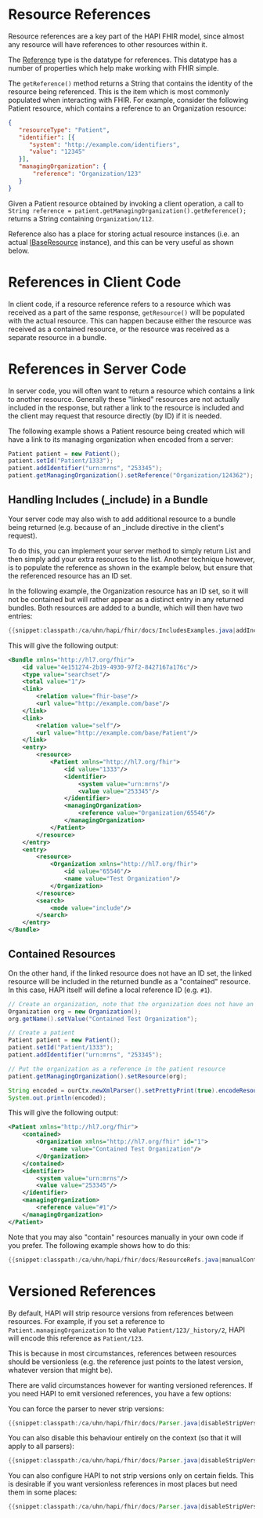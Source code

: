 # Resource References

Resource references are a key part of the HAPI FHIR model, since almost any resource will have references to other resources within it.

The [Reference](/hapi-fhir/apidocs/hapi-fhir-structures-r4/org/hl7/fhir/r4/model/Reference.html) type is the datatype for references. This datatype has a number of properties which help make working with FHIR simple.

The `getReference()` method returns a String that contains the identity of the resource being referenced. This is the item which is most commonly populated when interacting with FHIR. For example, consider the following Patient resource, which contains a reference to an Organization resource:

```json
{
   "resourceType": "Patient",
   "identifier": [{
      "system": "http://example.com/identifiers",
      "value": "12345"
   }],
   "managingOrganization": {
       "reference": "Organization/123"
   }
}
```

Given a Patient resource obtained by invoking a client operation, a call to `String reference = patient.getManagingOrganization().getReference();` returns a String containing `Organization/112`.

Reference also has a place for storing actual resource instances (i.e. an actual [IBaseResource](/hapi-fhir/apidocs/hapi-fhir-base/org/hl7/fhir/instance/model/api/IBaseResource.html) instance), and this can be very useful as shown below.

# References in Client Code

In client code, if a resource reference refers to a resource which was received as a part of the same response, <code>getResource()</code> will be populated with the actual resource. This can happen because either the resource was received as a contained resource, or the resource was received as a separate resource in a bundle.

# References in Server Code

In server code, you will often want to return a resource which contains a link to another resource. Generally these "linked" resources are not actually included in the response, but rather a link to the resource is included and the client may request that resource directly (by ID) if it is needed.

The following example shows a Patient resource being created which will have a link to its managing organization when encoded from a server:

```java
Patient patient = new Patient();
patient.setId("Patient/1333");
patient.addIdentifier("urn:mrns", "253345");
patient.getManagingOrganization().setReference("Organization/124362");
```

## Handling Includes (_include) in a Bundle

Your server code may also wish to add additional resource to a bundle being returned (e.g. because of an _include directive in the client's request).

To do this, you can implement your server method to simply return List<IBaseResource> and then simply add your extra resources to the list. Another technique however, is to populate the reference as shown in the example below, but ensure that the referenced resource has an ID set.

In the following example, the Organization resource has an ID set, so it will not be contained but will rather appear as a distinct entry in any returned bundles. Both resources are added to a bundle, which will then have two entries:

```java
{{snippet:classpath:/ca/uhn/hapi/fhir/docs/IncludesExamples.java|addIncludes}}
``` 

This will give the following output:

```xml
<Bundle xmlns="http://hl7.org/fhir">
    <id value="4e151274-2b19-4930-97f2-8427167a176c"/>
    <type value="searchset"/>
    <total value="1"/>
    <link>
        <relation value="fhir-base"/>
        <url value="http://example.com/base"/>
    </link>
    <link>
        <relation value="self"/>
        <url value="http://example.com/base/Patient"/>
    </link>
    <entry>
        <resource>
            <Patient xmlns="http://hl7.org/fhir">
                <id value="1333"/>
                <identifier>
                    <system value="urn:mrns"/>
                    <value value="253345"/>
                </identifier>
                <managingOrganization>
                    <reference value="Organization/65546"/>
                </managingOrganization>
            </Patient>
        </resource>
    </entry>
    <entry>
        <resource>
            <Organization xmlns="http://hl7.org/fhir">
                <id value="65546"/>
                <name value="Test Organization"/>
            </Organization>
        </resource>
        <search>
            <mode value="include"/>
        </search>
    </entry>
</Bundle>
````

## Contained Resources

On the other hand, if the linked resource does not have an ID set, the linked resource will be included in the returned bundle as a "contained" resource. In this case, HAPI itself will define a local reference ID (e.g. `#1`).

```java
// Create an organization, note that the organization does not have an ID
Organization org = new Organization();
org.getName().setValue("Contained Test Organization");

// Create a patient
Patient patient = new Patient();
patient.setId("Patient/1333");
patient.addIdentifier("urn:mrns", "253345");

// Put the organization as a reference in the patient resource
patient.getManagingOrganization().setResource(org);

String encoded = ourCtx.newXmlParser().setPrettyPrint(true).encodeResourceToString(patient);
System.out.println(encoded);
```

This will give the following output:

```xml
<Patient xmlns="http://hl7.org/fhir">
    <contained>
        <Organization xmlns="http://hl7.org/fhir" id="1">
            <name value="Contained Test Organization"/>
        </Organization>
    </contained>
    <identifier>
        <system value="urn:mrns"/>
        <value value="253345"/>
    </identifier>
    <managingOrganization>
        <reference value="#1"/>
    </managingOrganization>
</Patient>
```

Note that you may also "contain" resources manually in your own code if you prefer. The following example shows how to do this:

```java
{{snippet:classpath:/ca/uhn/hapi/fhir/docs/ResourceRefs.java|manualContained}}
```

# Versioned References

By default, HAPI will strip resource versions from references between resources. For example, if you set a reference to `Patient.managingOrganization` to the value `Patient/123/_history/2`, HAPI will encode this reference as `Patient/123`. 

This is because in most circumstances, references between resources should be versionless (e.g. the reference just points to the latest version, whatever version that might be).

There are valid circumstances however for wanting versioned references. If you need HAPI to emit versioned references, you have a few options:

You can force the parser to never strip versions:

```java
{{snippet:classpath:/ca/uhn/hapi/fhir/docs/Parser.java|disableStripVersions}}
``` 

You can also disable this behaviour entirely on the context (so that it will apply to all parsers):

```java
{{snippet:classpath:/ca/uhn/hapi/fhir/docs/Parser.java|disableStripVersionsCtx}}
``` 

You can also configure HAPI to not strip versions only on certain fields. This is desirable if you want versionless references in most places but need them in some places:

```java
{{snippet:classpath:/ca/uhn/hapi/fhir/docs/Parser.java|disableStripVersionsField}}
``` 
